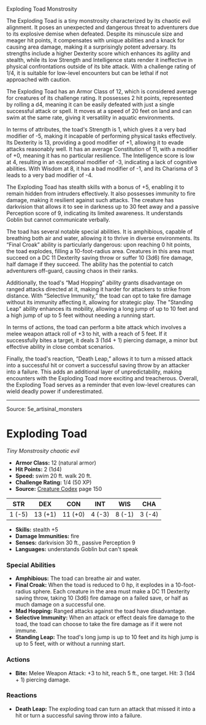 <MonsterName/>Exploding Toad</MonsterName>
<CreatureType/>Monstrosity</CreatureType>

<summary>The Exploding Toad is a tiny monstrosity characterized by its chaotic evil alignment. It poses an unexpected and dangerous threat to adventurers due to its explosive demise when defeated. Despite its minuscule size and meager hit points, it compensates with unique abilities and a knack for causing area damage, making it a surprisingly potent adversary. Its strengths include a higher Dexterity score which enhances its agility and stealth, while its low Strength and Intelligence stats render it ineffective in physical confrontations outside of its bite attack. With a challenge rating of 1/4, it is suitable for low-level encounters but can be lethal if not approached with caution.</summary>

<detail>

The Exploding Toad has an Armor Class of 12, which is considered average for creatures of its challenge rating. It possesses 2 hit points, represented by rolling a d4, meaning it can be easily defeated with just a single successful attack or spell. It moves at a speed of 20 feet on land and can swim at the same rate, giving it versatility in aquatic environments.

In terms of attributes, the toad's Strength is 1, which gives it a very bad modifier of -5, making it incapable of performing physical tasks effectively. Its Dexterity is 13, providing a good modifier of +1, allowing it to evade attacks reasonably well. It has an average Constitution of 11, with a modifier of +0, meaning it has no particular resilience. The Intelligence score is low at 4, resulting in an exceptional modifier of -3, indicating a lack of cognitive abilities. With Wisdom at 8, it has a bad modifier of -1, and its Charisma of 3 leads to a very bad modifier of -4.

The Exploding Toad has stealth skills with a bonus of +5, enabling it to remain hidden from intruders effectively. It also possesses immunity to fire damage, making it resilient against such attacks. The creature has darkvision that allows it to see in darkness up to 30 feet away and a passive Perception score of 9, indicating its limited awareness. It understands Goblin but cannot communicate verbally.

The toad has several notable special abilities. It is amphibious, capable of breathing both air and water, allowing it to thrive in diverse environments. Its “Final Croak” ability is particularly dangerous: upon reaching 0 hit points, the toad explodes, filling a 10-foot-radius area. Creatures in this area must succeed on a DC 11 Dexterity saving throw or suffer 10 (3d6) fire damage, half damage if they succeed. The ability has the potential to catch adventurers off-guard, causing chaos in their ranks.

Additionally, the toad's “Mad Hopping” ability grants disadvantage on ranged attacks directed at it, making it harder for attackers to strike from distance. With “Selective Immunity,” the toad can opt to take fire damage without its immunity affecting it, allowing for strategic play. The "Standing Leap" ability enhances its mobility, allowing a long jump of up to 10 feet and a high jump of up to 5 feet without needing a running start.

In terms of actions, the toad can perform a bite attack which involves a melee weapon attack roll of +3 to hit, with a reach of 5 feet. If it successfully bites a target, it deals 3 (1d4 + 1) piercing damage, a minor but effective ability in close combat scenarios.

Finally, the toad's reaction, “Death Leap,” allows it to turn a missed attack into a successful hit or convert a successful saving throw by an attacker into a failure. This adds an additional layer of unpredictability, making encounters with the Exploding Toad more exciting and treacherous. Overall, the Exploding Toad serves as a reminder that even low-level creatures can wield deadly power if underestimated.</detail>



---

Source: 5e_artisinal_monsters

# Exploding Toad

*Tiny* *Monstrosity* *chaotic evil*

- **Armor Class:** 12 (natural armor)
- **Hit Points:** 2 (1d4)
- **Speed:** swim 20 ft. walk 20 ft.
- **Challenge Rating:** 1/4 (50 XP)
- **Source:** [Creature Codex](https://koboldpress.com/kpstore/product/creature-codex-for-5th-edition-dnd) page 150

| STR | DEX | CON | INT | WIS | CHA |
| --- | --- | --- | --- | --- | --- |
| 1 (-5) | 13 (+1) | 11 (+0) | 4 (-3) | 8 (-1) | 3 (-4) |

- **Skills:** stealth +5
- **Damage Immunities:** fire
- **Senses:** darkvision 30 ft., passive Perception 9
- **Languages:** understands Goblin but can't speak

### Special Abilities

- **Amphibious:** The toad can breathe air and water.
- **Final Croak:** When the toad is reduced to 0 hp, it explodes in a 10-foot-radius sphere. Each creature in the area must make a DC 11 Dexterity saving throw, taking 10 (3d6) fire damage on a failed save, or half as much damage on a successful one.
- **Mad Hopping:** Ranged attacks against the toad have disadvantage.
- **Selective Immunity:** When an attack or effect deals fire damage to the toad, the toad can choose to take the fire damage as if it were not immune.
- **Standing Leap:** The toad's long jump is up to 10 feet and its high jump is up to 5 feet, with or without a running start.

### Actions

- **Bite:** Melee Weapon Attack: +3 to hit, reach 5 ft., one target. Hit: 3 (1d4 + 1) piercing damage.

### Reactions

- **Death Leap:** The exploding toad can turn an attack that missed it into a hit or turn a successful saving throw into a failure.




